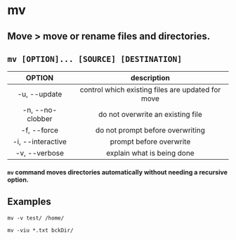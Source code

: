 # mv

**Move** > move or rename files and directories.
---

` mv [OPTION]... [SOURCE] [DESTINATION] `
---

| **OPTION** | description |
|:---:|:---:|
| -u, --update | control which existing files are updated for move |
| -n, --no-clobber | do not overwrite an existing file |
| -f, --force | do not prompt before overwriting |
| -i, --interactive | prompt before overwrite |
| -v, --verbose | explain what is being done |

#### ` mv ` command moves directories automatically without needing a recursive option.

## Examples
` mv -v test/ /home/ `

` mv -viu *.txt bckDir/ `